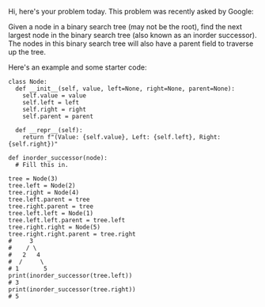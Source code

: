 Hi, here's your problem today. This problem was recently asked by Google:

Given a node in a binary search tree (may not be the root), find the next largest node in the binary search tree (also known as an inorder successor). The nodes in this binary search tree will also have a parent field to traverse up the tree.

Here's an example and some starter code:
```
class Node:
  def __init__(self, value, left=None, right=None, parent=None):
    self.value = value
    self.left = left
    self.right = right
    self.parent = parent

  def __repr__(self):
    return f"(Value: {self.value}, Left: {self.left}, Right: {self.right})"

def inorder_successor(node):
  # Fill this in.

tree = Node(3)
tree.left = Node(2)
tree.right = Node(4)
tree.left.parent = tree
tree.right.parent = tree
tree.left.left = Node(1)
tree.left.left.parent = tree.left
tree.right.right = Node(5)
tree.right.right.parent = tree.right
#     3
#    / \
#   2   4
#  /     \
# 1       5
print(inorder_successor(tree.left))
# 3
print(inorder_successor(tree.right))
# 5
```
